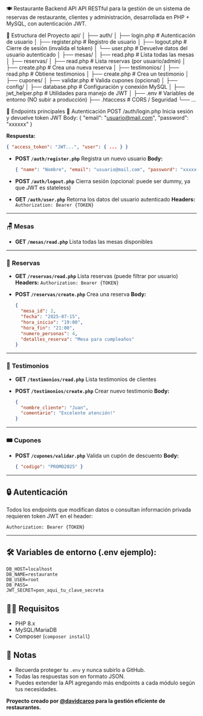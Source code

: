 🍽️ Restaurante Backend API
API RESTful para la gestión de un sistema de reservas de restaurante, clientes y administración, desarrollada en PHP + MySQL, con autenticación JWT.

📂 Estructura del Proyecto
api/ │ ├── auth/ │ ├── login.php # Autenticación de usuario │ ├── register.php # Registro de usuario │ ├── logout.php # Cierre de sesión (invalida el token) │ └── user.php # Devuelve datos del usuario autenticado │ ├── mesas/ │ ├── read.php # Lista todas las mesas │ ├── reservas/ │ ├── read.php # Lista reservas (por usuario/admin) │ ├── create.php # Crea una nueva reserva │ ├── testimonios/ │ ├── read.php # Obtiene testimonios │ ├── create.php # Crea un testimonio │ ├── cupones/ │ ├── validar.php # Valida cupones (opcional) │ ├── config/ │ ├── database.php # Configuración y conexión MySQL │ ├── jwt_helper.php # Utilidades para manejo de JWT │ ├── .env # Variables de entorno (NO subir a producción) ├── .htaccess # CORS / Seguridad └── ...

🚀 Endpoints principales
🔐 Autenticación
POST /auth/login.php
Inicia sesión y devuelve token JWT
Body:
{ "email": "usuario@mail.com", "password": "xxxxxx" }

**Respuesta:**

```json
{ "access_token": "JWT...", "user": { ... } }
```

* **POST `/auth/register.php`**
  Registra un nuevo usuario
  **Body:**

  ```json
  { "name": "Nombre", "email": "usuario@mail.com", "password": "xxxxxx", "phone": "xxxx" }
  ```

* **POST `/auth/logout.php`**
  Cierra sesión (opcional: puede ser dummy, ya que JWT es stateless)

* **GET `/auth/user.php`**
  Retorna los datos del usuario autenticado
  **Headers:**
  `Authorization: Bearer {TOKEN}`

---

### 🪑 **Mesas**

* **GET `/mesas/read.php`**
  Lista todas las mesas disponibles

---

### 📅 **Reservas**

* **GET `/reservas/read.php`**
  Lista reservas (puede filtrar por usuario)
  **Headers:**
  `Authorization: Bearer {TOKEN}`

* **POST `/reservas/create.php`**
  Crea una reserva
  **Body:**

  ```json
  {
    "mesa_id": 2,
    "fecha": "2025-07-15",
    "hora_inicio": "19:00",
    "hora_fin": "21:00",
    "numero_personas": 4,
    "detalles_reserva": "Mesa para cumpleaños"
  }
  ```

---

### 💬 **Testimonios**

* **GET `/testimonios/read.php`**
  Lista testimonios de clientes

* **POST `/testimonios/create.php`**
  Crear nuevo testimonio
  **Body:**

  ```json
  {
    "nombre_cliente": "Juan",
    "comentario": "Excelente atención!"
  }
  ```

---

### 🎟️ **Cupones**

* **POST `/cupones/validar.php`**
  Valida un cupón de descuento
  **Body:**

  ```json
  { "codigo": "PROMO2025" }
  ```

---

## 🔒 **Autenticación**

Todos los endpoints que modifican datos o consultan información privada requieren token JWT en el header:

```
Authorization: Bearer {TOKEN}
```

---

## 🛠️ **Variables de entorno (.env ejemplo):**

```
DB_HOST=localhost
DB_NAME=restaurante
DB_USER=root
DB_PASS=
JWT_SECRET=pon_aqui_tu_clave_secreta
```


## 🧑‍💻 **Requisitos**

* PHP 8.x
* MySQL/MariaDB
* Composer (`composer install`)


## 📝 **Notas**

* Recuerda proteger tu `.env` y nunca subirlo a GitHub.
* Todas las respuestas son en formato JSON.
* Puedes extender la API agregando más endpoints a cada módulo según tus necesidades.

**Proyecto creado por [@davidcaroo](https://github.com/davidcaroo) para la gestión eficiente de restaurantes.**
